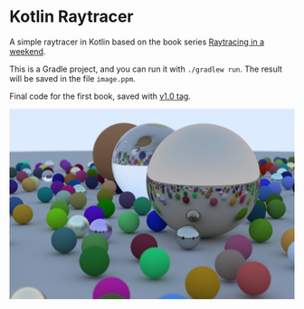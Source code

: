 # Kotlin Raytracer
A simple raytracer in Kotlin based on the book series
[Raytracing in a weekend](https://raytracing.github.io/).

This is a Gradle project, and you can run it with `./gradlew run`.
The result will be saved in the file `image.ppm`.

Final code for the first book, saved with
[v1.0 tag](https://github.com/mohaqeq/kotlin-raytracer/releases/tag/v1.0).

![Result of first book](https://github.com/mohaqeq/kotlin-raytracer/blob/8445ffff596c9a8a97093838ba22b4fc34573e8b/FirstBookFinalScene.png)